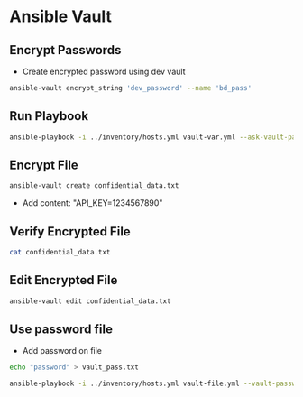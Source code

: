 # Ansible Vault

## Encrypt Passwords

- Create encrypted password using dev vault

```bash
ansible-vault encrypt_string 'dev_password' --name 'bd_pass'
```

## Run Playbook

```bash
ansible-playbook -i ../inventory/hosts.yml vault-var.yml --ask-vault-pass
```

## Encrypt File

```bash
ansible-vault create confidential_data.txt
```

- Add content: "API_KEY=1234567890"

## Verify Encrypted File

```bash
cat confidential_data.txt
```

## Edit Encrypted File

```bash
ansible-vault edit confidential_data.txt
```

## Use password file

- Add password on file

```bash
echo "password" > vault_pass.txt
```

```bash
ansible-playbook -i ../inventory/hosts.yml vault-file.yml --vault-password-file vault_pass.txt
```
